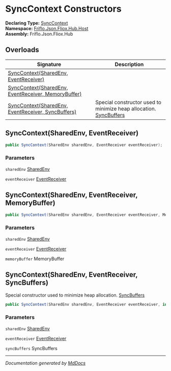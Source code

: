 ﻿<!--  
  <auto-generated>   
    The contents of this file were generated by a tool.  
    Changes to this file may be list if the file is regenerated  
  </auto-generated>   
-->

# SyncContext Constructors

**Declaring Type:** [SyncContext](../index.md)  
**Namespace:** [Friflo.Json.Fliox.Hub.Host](../../index.md)  
**Assembly:** Friflo.Json.Fliox.Hub

## Overloads

| Signature                                                                                               | Description                                                                                     |
| ------------------------------------------------------------------------------------------------------- | ----------------------------------------------------------------------------------------------- |
| [SyncContext(SharedEnv, EventReceiver)](#synccontextsharedenv-eventreceiver)                            |                                                                                                 |
| [SyncContext(SharedEnv, EventReceiver, MemoryBuffer)](#synccontextsharedenv-eventreceiver-memorybuffer) |                                                                                                 |
| [SyncContext(SharedEnv, EventReceiver, SyncBuffers)](#synccontextsharedenv-eventreceiver-syncbuffers)   | Special constructor used to minimize heap allocation. [SyncBuffers](../../SyncBuffers/index.md) |

## SyncContext(SharedEnv, EventReceiver)

```csharp
public SyncContext(SharedEnv sharedEnv, EventReceiver eventReceiver);
```

### Parameters

`sharedEnv`  [SharedEnv](../../SharedEnv/index.md)

`eventReceiver`  [EventReceiver](../../Event/EventReceiver/index.md)

## SyncContext(SharedEnv, EventReceiver, MemoryBuffer)

```csharp
public SyncContext(SharedEnv sharedEnv, EventReceiver eventReceiver, MemoryBuffer memoryBuffer);
```

### Parameters

`sharedEnv`  [SharedEnv](../../SharedEnv/index.md)

`eventReceiver`  [EventReceiver](../../Event/EventReceiver/index.md)

`memoryBuffer`  MemoryBuffer

## SyncContext(SharedEnv, EventReceiver, SyncBuffers)

Special constructor used to minimize heap allocation. [SyncBuffers](../../SyncBuffers/index.md)

```csharp
public SyncContext(SharedEnv sharedEnv, EventReceiver eventReceiver, in SyncBuffers syncBuffers);
```

### Parameters

`sharedEnv`  [SharedEnv](../../SharedEnv/index.md)

`eventReceiver`  [EventReceiver](../../Event/EventReceiver/index.md)

`syncBuffers`  SyncBuffers

___

*Documentation generated by [MdDocs](https://github.com/ap0llo/mddocs)*
